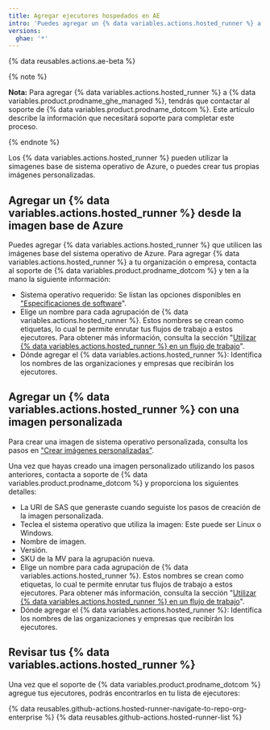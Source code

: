 ```yaml
---
title: Agregar ejecutores hospedados en AE
intro: 'Puedes agregar un {% data variables.actions.hosted_runner %} a una organización o empresa.'
versions:
  ghae: '*'
---
```


{% data reusables.actions.ae-beta %}

{% note %}

**Nota:** Para agregar {% data variables.actions.hosted_runner %} a {% data variables.product.prodname_ghe_managed %}, tendrás que contactar al soporte de {% data variables.product.prodname_dotcom %}. Este artículo describe la información que necesitará soporte para completar este proceso.

{% endnote %}

Los {% data variables.actions.hosted_runner %} pueden utilizar la simagenes base de sistema operativo de Azure, o puedes crear tus propias imágenes personalizadas.

## Agregar un {% data variables.actions.hosted_runner %} desde la imagen base de Azure

Puedes agregar {% data variables.actions.hosted_runner %} que utilicen las imágenes base del sistema operativo de Azure. Para agregar {% data variables.actions.hosted_runner %} a tu organización o empresa, contacta al soporte de {% data variables.product.prodname_dotcom %} y ten a la mano la siguiente información:
 - Sistema operativo requerido: Se listan las opciones disponibles en ["Especificaciones de software](/actions/using-github-hosted-runners/about-ae-hosted-runners#software-specifications)".
 - Elige un nombre para cada agrupación de {% data variables.actions.hosted_runner %}. Estos nombres se crean como etiquetas, lo cual te permite enrutar tus flujos de trabajo a estos ejecutores. Para obtener más información, consulta la sección "[Utilizar {% data variables.actions.hosted_runner %} en un flujo de trabajo](/actions/using-github-hosted-runners/using-ae-hosted-runners-in-a-workflow)".
 - Dónde agregar el {% data variables.actions.hosted_runner %}: Identifica los nombres de las organizaciones y empresas que recibirán los ejecutores.

## Agregar un {% data variables.actions.hosted_runner %} con una imagen personalizada

Para crear una imagen de sistema operativo personalizada, consulta los pasos en ["Crear imágenes personalizadas"](/actions/using-github-hosted-runners/creating-custom-images).

Una vez que hayas creado una imagen personalizado utilizando los pasos anteriores, contacta a soporte de {% data variables.product.prodname_dotcom %} y proporciona los siguientes detalles:

  - La URI de SAS que generaste cuando seguiste los pasos de creación de la imagen personalizada.
  - Teclea el sistema operativo que utiliza la imagen: Este puede ser Linux o Windows.
  - Nombre de imagen.
  - Versión.
  - SKU de la MV para la agrupación nueva.
  - Elige un nombre para cada agrupación de {% data variables.actions.hosted_runner %}. Estos nombres se crean como etiquetas, lo cual te permite enrutar tus flujos de trabajo a estos ejecutores. Para obtener más información, consulta la sección "[Utilizar {% data variables.actions.hosted_runner %} en un flujo de trabajo](/actions/using-github-hosted-runners/using-ae-hosted-runners-in-a-workflow)".
  - Dónde agregar el {% data variables.actions.hosted_runner %}: Identifica los nombres de las organizaciones y empresas que recibirán los ejecutores.

## Revisar tus {% data variables.actions.hosted_runner %}

Una vez que el soporte de {% data variables.product.prodname_dotcom %} agregue tus ejecutores, podrás encontrarlos en tu lista de ejecutores:

{% data reusables.github-actions.hosted-runner-navigate-to-repo-org-enterprise %}
{% data reusables.github-actions.hosted-runner-list %}
